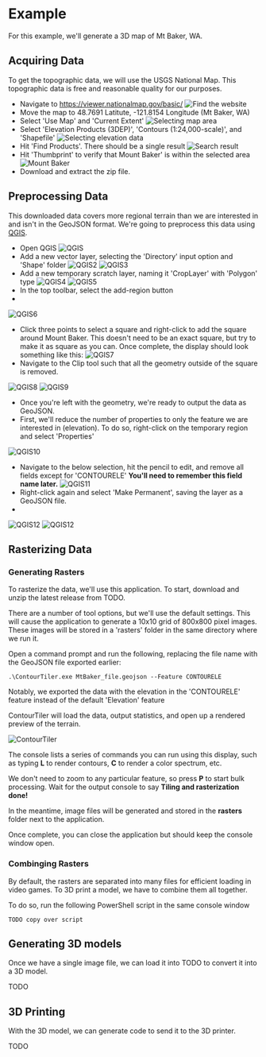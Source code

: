 # Example
For this example, we'll generate a 3D map of Mt Baker, WA.

## Acquiring Data
To get the topographic data, we will use the USGS National Map.
This topographic data is free and reasonable quality for our purposes.

* Navigate to https://viewer.nationalmap.gov/basic/
![Find the website](./E1.PNG)
* Move the map to 48.7691 Latitute, -121.8154 Longitude (Mt Baker, WA)
* Select 'Use Map' and 'Current Extent'
![Selecting map area](./E3.PNG)
* Select 'Elevation Products (3DEP)', 'Contours (1:24,000-scale)', and 'Shapefile'
![Selecting elevation data](./E2.PNG)
* Hit 'Find Products'. There should be a single result
![Search result](./E4.PNG)
* Hit 'Thumbprint' to verify that Mount Baker' is within the selected area
![Mount Baker](./E5.PNG)
* Download and extract the zip file.

## Preprocessing Data
This downloaded data covers more regional terrain than we are interested in and isn't in the GeoJSON format. We're going to preprocess this data using [QGIS](https://qgis.org/en/site/index.html).

* Open QGIS
![QGIS](./E6.PNG)
* Add a new vector layer, selecting the 'Directory' input option and 'Shape' folder
![QGIS2](./E7.PNG)
![QGIS3](./E8.PNG)
* Add a new temporary scratch layer, naming it 'CropLayer' with 'Polygon' type
![QGIS4](./E9.PNG)
![QGIS5](./E10.PNG)
* In the top toolbar, select the add-region button
* 
![QGIS6](./E11.PNG)
* Click three points to select a square and right-click to add the square around Mount Baker. This doesn't need to be an exact square, but try to make it as square as you can. Once complete, the display should look something like this:
![QGIS7](./E12.PNG)
* Navigate to the Clip tool such that all the geometry outside of the square is removed.

![QGIS8](./E13.PNG)
![QGIS9](./E14.PNG)
* Once you're left with the geometry, we're ready to output the data as GeoJSON.
* First, we'll reduce the number of properties to only the feature we are interested in (elevation). To do so, right-click on the temporary region and select 'Properties'

![QGIS10](./E14.1.PNG)
* Navigate to the below selection, hit the pencil to edit, and remove all fields except for 'CONTOURELE' **You'll need to remember this field name later.**
![QGIS11](./E14.2.PNG)
* Right-click again and select 'Make Permanent', saving the layer as a GeoJSON file.
* 
![QGIS12](./E15.PNG)
![QGIS12](./E16.PNG)

## Rasterizing Data
### Generating Rasters
To rasterize the data, we'll use this application. To start, download and unzip the latest release from TODO.

There are a number of tool options, but we'll use the default settings. This will cause the application to generate a 10x10 grid of 800x800 pixel images. These images will be stored in a 'rasters' folder in the same directory where we run it.

Open a command prompt and run the following, replacing the file name with the GeoJSON file exported earlier:
    
    .\ContourTiler.exe MtBaker_file.geojson --Feature CONTOURELE
    
Notably, we exported the data with the elevation in the 'CONTOURELE' feature instead of the default 'Elevation' feature

ContourTiler will load the data, output statistics, and open up a rendered preview of the terrain.

![ContourTiler](./C1.PNG)

The console lists a series of commands you can run using this display, such as typing **L** to render contours, **C** to render a color spectrum, etc.

We don't need to zoom to any particular feature, so press **P** to start bulk processing. Wait for the output console to say **Tiling and rasterization done!**

In the meantime, image files will be generated and stored in the **rasters** folder next to the application.

Once complete, you can close the application but should keep the console window open.

### Combinging Rasters
By default, the rasters are separated into many files for efficient loading in video games. To 3D print a model, we have to combine them all together.

To do so, run the following PowerShell script in the same console window

    TODO copy over script

## Generating 3D models
Once we have a single image file, we can load it into TODO to convert it into a 3D model.

TODO

## 3D Printing
With the 3D model, we can generate code to send it to the 3D printer.

TODO